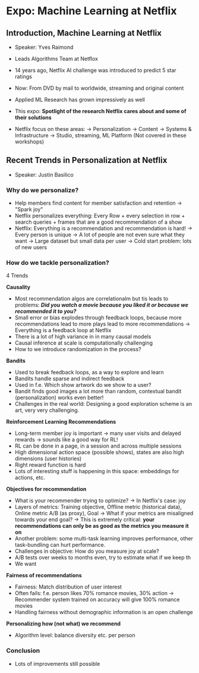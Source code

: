 # Expo: Machine Learning at Netflix 

## Introduction, Machine Learning at Netflix
- Speaker: Yves Raimond
- Leads Algorithms Team at Netflox

- 14 years ago, Netflix AI challenge was introduced to predict 5 star ratings 
- Now: From DVD by mail to worldwide, streaming and original content
- Applied ML Research has grown impressively as well 
- This expo: **Spotlight of the research Netflix cares about and some of their solutions**

- Netflix focus on these areas:
    -> Personalization
    -> Content
    -> Systems & Infrastructure 
    -> Studio, streaming, ML Platform (Not covered in these workshops)


## Recent Trends in Personalization at Netflix
- Speaker: Justin Basilico 

### Why do we personalize? 
- Help members find content for member satisfaction and retention -> "Spark joy"
- Netflix personalizes everything: Every Row + every selection in row + search queries + frames that are a good recommendation of a show
- Netflix: Everything is a recommendation and recommendation is hard!
  -> Every person is unique
  -> A lot of people are not even sure what they want
  -> Large dataset but small data per user
  -> Cold start problem: lots of new users

### How do we tackle personalization?
4 Trends 

 **Causality**
- Most recommendation algos are correlationalm but tis leads to problems: ***Did you watch a movie because you liked it or because we recommended it to you?***
- Small error or bias explodes through feedback loops, because more recommendations lead to more plays lead to more recommendations -> Everything is a feedback loop at Netflix
- There is a lot of high variance in in many causal models
- Causal inference at scale is computationally challenging
- How to we introduce randomization in the process?

**Bandits**
- Used to break feedback loops, as a way to explore and learn
- Bandits handle sparse and indirect feedback 
- Used in f.e. Which show artwork do we show to a user?
- Bandit finds good images a lot more than random, contextual bandit (personalization) works even better! 
- Challenges in the real world: Designing a good exploration scheme is an art, very very challenging.

**Reinforcement Learning Recommendations**
- Long-term member joy is important -> many user visits and delayed rewards -> sounds like a good way for RL!
- RL can be done in a page, in a session and across multiple sessions
- High dimensional action space (possible shows), states are also high dimensions (user histories)
- Right reward function is hard
- Lots of interesting stuff is happening in this space: embeddings for actions, etc. 

**Objectives for recommendation**
- What is your recommender trying to optimize? -> In Netflix's case: joy
- Layers of metrics: Training objective, Offline metric (historical data), Online metric A/B (as proxy), Goal
  -> What if your metrics are misaligned towards your end goal? -> This is extremely critical: **your recommendations can only be as good as the metrics you measure it on**
- Another problem: some multi-task learning improves performance, other task-bundling can hurt performance.
- Challenges in objective: How do you measure joy at scale? 
- A/B tests over weeks to months even, try to estimate what if we keep th
- We want

**Fairness of recommendations**
- Fairness: Match distribution of user interest
- Often fails: f.e. person likes 70% romance movies, 30% action -> Recommender system trained on accuracy will give 100% romance movies
- Handling fairness without demographic information is an open challenge

**Personalizing how (not what) we recommend**
- Algorithm level: balance diversity etc. per person

### Conclusion
- Lots of improvements still possible
